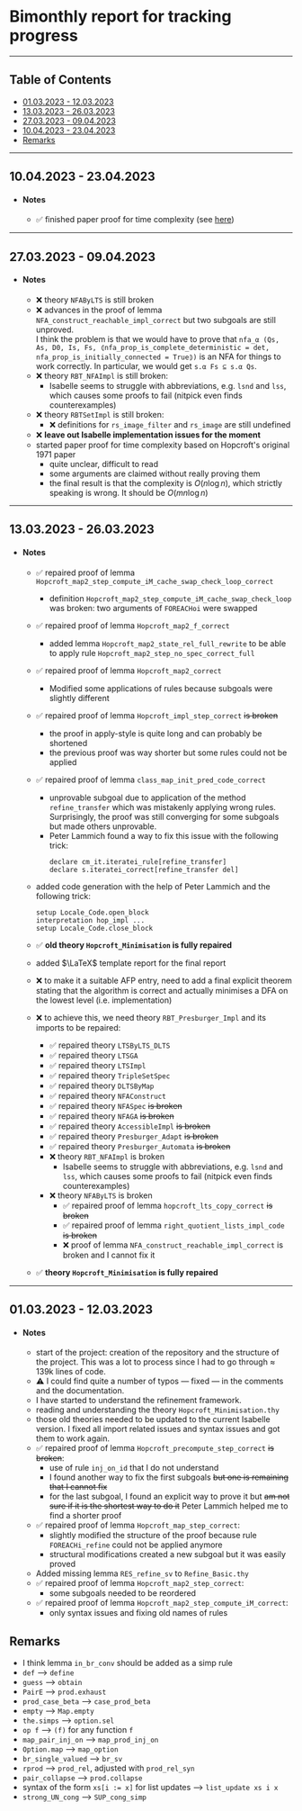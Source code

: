 # Bimonthly report for tracking progress

---

## Table of Contents

-   [01.03.2023 - 12.03.2023](#01032023---12032023)
-   [13.03.2023 - 26.03.2023](#13032023---26032023)
-   [27.03.2023 - 09.04.2023](#27032023---09042023)
-   [10.04.2023 - 23.04.2023](#10042023---23042023)
-   [Remarks](#remarks)

---

## 10.04.2023 - 23.04.2023

-   #### Notes
    -   ✅ finished paper proof for time complexity (see [here](./LaTeX/main.pdf))

---

## 27.03.2023 - 09.04.2023

-   #### Notes
    -   :x: theory `NFAByLTS` is still broken
    -   :x: advances in the proof of lemma `NFA_construct_reachable_impl_correct` but two subgoals are still unproved.  
        I think the problem is that we would have to prove that `nfa_α (Qs, As, D0, Is, Fs, ⦇nfa_prop_is_complete_deterministic = det, nfa_prop_is_initially_connected = True⦈)` is an NFA for things to work correctly. In particular, we would get `s.α Fs ⊆ s.α Qs`.
    -   :x: theory `RBT_NFAImpl` is still broken:
        -   Isabelle seems to struggle with abbreviations, e.g. `lsnd` and `lss`, which causes some proofs to fail (nitpick even finds counterexamples)
    -   :x: theory `RBTSetImpl` is still broken:
        -   :x: definitions for `rs_image_filter` and `rs_image` are still undefined
    -   ❌ **leave out Isabelle implementation issues for the moment**
    -   started paper proof for time complexity based on Hopcroft's original 1971 paper
        -   quite unclear, difficult to read
        -   some arguments are claimed without really proving them
        -   the final result is that the complexity is $O(n \log n)$, which strictly speaking is wrong. It should be $O(mn \log n)$

---

## 13.03.2023 - 26.03.2023

-   #### Notes

    -   ✅ repaired proof of lemma `Hopcroft_map2_step_compute_iM_cache_swap_check_loop_correct`
        -   definition `Hopcroft_map2_step_compute_iM_cache_swap_check_loop` was broken: two arguments of `FOREACHoi` were swapped
    -   ✅ repaired proof of lemma `Hopcroft_map2_f_correct`
        -   added lemma `Hopcroft_map2_state_rel_full_rewrite` to be able to apply rule `Hopcroft_map2_step_no_spec_correct_full`
    -   ✅ repaired proof of lemma `Hopcroft_map2_correct`
        -   Modified some applications of rules because subgoals were slightly different
    -   ✅ repaired proof of lemma `Hopcroft_impl_step_correct` ~~is broken~~

        -   the proof in apply-style is quite long and can probably be shortened
        -   the previous proof was way shorter but some rules could not be applied

    -   ✅ repaired proof of lemma `class_map_init_pred_code_correct`
        -   unprovable subgoal due to application of the method `refine_transfer` which was mistakenly applying wrong rules. Surprisingly, the proof was still converging for some subgoals but made others unprovable.
        -   Peter Lammich found a way to fix this issue with the following trick:
            ```
            declare cm_it.iteratei_rule[refine_transfer]
            declare s.iteratei_correct[refine_transfer del]
            ```
    -   added code generation with the help of Peter Lammich and the following trick:

        ```
        setup Locale_Code.open_block
        interpretation hop_impl ...
        setup Locale_Code.close_block
        ```

    -   :white_check_mark: **old theory `Hopcroft_Minimisation` is fully repaired**
    -   added $\LaTeX$ template report for the final report
    -   :x: to make it a suitable AFP entry, need to add a final explicit theorem stating that the algorithm is correct and actually minimises a DFA on the lowest level (i.e. implementation)
    -   :x: to achieve this, we need theory `RBT_Presburger_Impl` and its imports to be repaired:
        -   :white_check_mark: repaired theory `LTSByLTS_DLTS`
        -   :white_check_mark: repaired theory `LTSGA`
        -   :white_check_mark: repaired theory `LTSImpl`
        -   :white_check_mark: repaired theory `TripleSetSpec`
        -   :white_check_mark: repaired theory `DLTSByMap`
        -   :white_check_mark: repaired theory `NFAConstruct`
        -   :white_check_mark: repaired theory `NFASpec` ~~is broken~~
        -   :white_check_mark: repaired theory `NFAGA` ~~is broken~~
        -   :white_check_mark: repaired theory `AccessibleImpl` ~~is broken~~
        -   :white_check_mark: repaired theory `Presburger_Adapt` ~~is broken~~
        -   :white_check_mark: repaired theory `Presburger_Automata` ~~is broken~~
        -   :x: theory `RBT_NFAImpl` is broken
            -   Isabelle seems to struggle with abbreviations, e.g. `lsnd` and `lss`, which causes some proofs to fail (nitpick even finds counterexamples)
        -   :x: theory `NFAByLTS` is broken
            -   :white_check_mark: repaired proof of lemma `hopcroft_lts_copy_correct` ~~is broken~~
            -   :white_check_mark: repaired proof of lemma `right_quotient_lists_impl_code` ~~is broken~~
            -   :x: proof of lemma `NFA_construct_reachable_impl_correct` is broken and I cannot fix it
    -   ✅ **theory `Hopcroft_Minimisation` is fully repaired**

---

## 01.03.2023 - 12.03.2023

-   #### Notes

    -   start of the project: creation of the repository and the structure of the project. This was a lot to process since I had to go through $\approx$ 139k lines of code.
    -   ⚠️ I could find quite a number of typos — fixed — in the comments and the documentation.
    -   I have started to understand the refinement framework.
    -   reading and understanding the theory `Hopcroft_Minimisation.thy`
    -   those old theories needed to be updated to the current Isabelle version. I fixed all import related issues and syntax issues and got them to work again.
    -   ✅ repaired proof of lemma `Hopcroft_precompute_step_correct` ~~is broken~~:
        -   use of rule `inj_on_id` that I do not understand
        -   I found another way to fix the first subgoals ~~but one is remaining that I cannot fix~~
        -   for the last subgoal, I found an explicit way to prove it but ~~am not sure if it is the shortest way to do it~~ Peter Lammich helped me to find a shorter proof
    -   ✅ repaired proof of lemma `Hopcroft_map_step_correct`:
        -   slightly modified the structure of the proof because rule `FOREACHi_refine` could not be applied anymore
        -   structural modifications created a new subgoal but it was easily proved
    -   Added missing lemma `RES_refine_sv` to `Refine_Basic.thy`
    -   ✅ repaired proof of lemma `Hopcroft_map2_step_correct`:
        -   some subgoals needed to be reordered
    -   ✅ repaired proof of lemma `Hopcroft_map2_step_compute_iM_correct`:
        -   only syntax issues and fixing old names of rules

## Remarks

-   I think lemma `in_br_conv` should be added as a simp rule
-   `def` --> `define`
-   `guess` --> `obtain`
-   `PairE` --> `prod.exhaust`
-   `prod_case_beta` --> `case_prod_beta`
-   `empty` --> `Map.empty`
-   `the.simps` --> `option.sel`
-   `op f` --> `(f)` for any function `f`
-   `map_pair_inj_on` --> `map_prod_inj_on`
-   `Option.map` --> `map_option`
-   `br_single_valued` --> `br_sv`
-   `rprod` --> `prod_rel`, adjusted with `prod_rel_syn`
-   `pair_collapse` --> `prod.collapse`
-   syntax of the form `xs[i := x]` for list updates --> `list_update xs i x`
-   `strong_UN_cong` --> `SUP_cong_simp`
